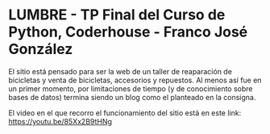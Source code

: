 # LUMBRE - TP Final del Curso de Python, Coderhouse - Franco José González

El sitio está pensado para ser la web de un taller de reaparación de bicicletas y venta de bicicletas, accesorios y repuestos. Al menos así fue en un primer momento, por limitaciones de tiempo (y de conocimiento sobre bases de datos) termina siendo un blog como el planteado en la consigna.

El video en el que recorro el funcionamiento del sitio está en este link: https://youtu.be/85Xx2B9tHNg
